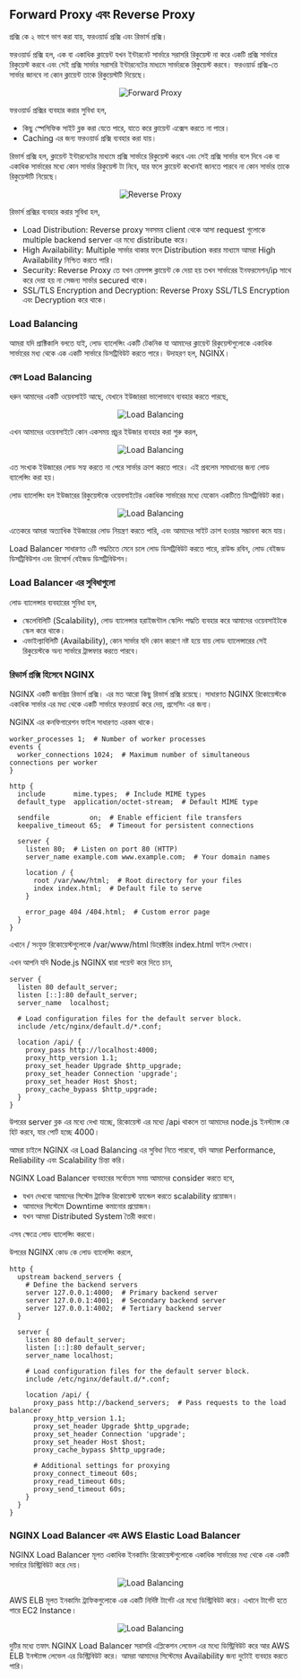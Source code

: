 ## Forward Proxy এবং Reverse Proxy

প্রক্সি কে ২ ভাগে ভাগ করা যায়, ফরওয়ার্ড প্রক্সি এবং রিভার্স প্রক্সি।

ফরওয়ার্ড প্রক্সি হল, এক বা একাধিক ক্লায়েন্ট যখন ইন্টারনেট সার্ভারে সরাসরি রিকুয়েস্ট না করে একটি প্রক্সি সার্ভারে রিকুয়েস্ট করবে এবং সেই প্রক্সি সার্ভার সরাসরি ইন্টারনেটের মাধ্যমে সার্ভারকে রিকুয়েস্ট করবে। ফরওয়ার্ড প্রক্সি-তে সার্ভার জানবে না কোন ক্লায়েন্ট তাকে রিকুয়েস্টটি দিয়েছে।

<p align="center">
  <img src="./images/forward-proxy.png" alt="Forward Proxy">
</p>

ফরওয়ার্ড প্রক্সির ব্যবহার করার সুবিধা হল,

- কিছু স্পেসিফিক সাইট ব্লক করা যেতে পারে, যাতে করে ক্লায়েন্ট এক্সেস করতে না পারে।
- Caching এর জন্য ফরওয়ার্ড প্রক্সি ব্যবহার করা যায়।

রিভার্স প্রক্সি হল, ক্লায়েন্ট ইন্টারনেটের মাধ্যমে প্রক্সি সার্ভারে রিকুয়েস্ট করবে এবং সেই প্রক্সি সার্ভার বলে দিবে এক বা একাধিক সার্ভারের মধ্যে কোন সার্ভার রিকুয়েস্ট টা নিবে, যার ফলে ক্লায়েন্ট কখোনই জানতে পারবে না কোন সার্ভার তাকে রিকুয়েস্টটি নিয়েছে।

<p align="center">
  <img src="./images/reverse-proxy.png" alt="Reverse Proxy">
</p>

রিভার্স প্রক্সির ব্যবহার করার সুবিধা হল,

- Load Distribution: Reverse proxy সবসময় client থেকে আসা request গুলোকে multiple backend server এর মধ্যে distribute করে।
- High Availability: Multiple সার্ভার থাকার ফলে Distribution করার মাধ্যমে আমরা High Availability নিশ্চিত করতে পারি।
- Security: Reverse Proxy তে যখন রেসপন্স ক্লায়েন্ট কে দেয়া হয় তখন সার্ভারের ইনফরমেশন/ip সাথে করে দেয়া হয় না সেজন্য সার্ভার secured থাকে।
- SSL/TLS Encryption and Decryption: Reverse Proxy SSL/TLS Encryption এবং Decryption করে থাকে।

### Load Balancing

আমরা যদি প্রাক্টিকালি বলতে যাই, লোড ব্যালেন্সিং একটি টেকনিক যা আমাদের ক্লায়েন্ট রিকুয়েস্টগুলোকে একাধিক সার্ভারের মধ্য থেকে এক একটি সার্ভারে ডিসট্রিবিউট করতে পারে। উদাহরণ হল, NGINX।

### কেন Load Balancing

ধরুন আমাদের একটি ওয়েবসাইট আছে, যেখানে ইউজাররা ভালোভাবে ব্যবহার করতে পারছে,

<p align="center">
  <img src="./images/lb-1.png" alt="Load Balancing">
</p>

এখন আমাদের ওয়েবসাইটে কোন একসময় প্রচুর ইউজার ব্যবহার করা শুরু করল,

<p align="center">
  <img src="./images/lb-2.png" alt="Load Balancing">
</p>

এত সংখ্যক ইউজারের লোড সহ্য করতে না পেরে সার্ভার ক্রাশ করতে পারে। এই প্রবলেম সমাধানের জন্য লোড ব্যালেন্সিং করা হয়।

লোড ব্যালেন্সিং হল ইউজারের রিকুয়েস্টকে ওয়েবসাইটের একাধিক সার্ভারের মধ্যে যেকোন একটিতে ডিসট্রিবিউট করা।

<p align="center">
  <img src="./images/lb-3.png" alt="Load Balancing">
</p>

এতেকরে আমরা অত্যাধিক ইউজারের লোড নিয়ন্ত্রণ করতে পারি, এবং আমাদের সাইট ক্রাশ হওয়ার সম্ভাবনা কমে যায়।

Load Balancer সাধারণত ৩টি পদ্ধতিতে মেনে চলে লোড ডিসট্রিবিউট করতে পারে, রাউন্ড রবিন, লোড বেইজড ডিসট্রিবিউশন এবং রিসোর্স বেইজড ডিসট্রিবিউশন।

### Load Balancer এর সুবিধাগুলো

লোড ব্যালেন্সার ব্যবহারের সুবিধা হল,

- স্কেলেবিলিটি (Scalability), লোড ব্যালেন্সার হরাইজন্টাল স্কেলিং পদ্ধতি ব্যবহার করে আমাদের ওয়েবসাইটকে স্কেল করে থাকে।
- এভাইল্যাবিলিটি (Availability), কোন সার্ভার যদি কোন কারণে নষ্ট হয়ে যায় লোড ব্যালেন্সারের সেই রিকুয়েস্টকে অন্য সার্ভারে ট্রান্সফার করতে পারবে।

### রিভার্স প্রক্সি হিসেবে NGINX

NGINX একটি জনপ্রিয় রিভার্স প্রক্সি। এর মত আরো কিছু রিভার্স প্রক্সি রয়েছে। সাধারণত NGINX রিকোয়েস্টকে একাধিক সার্ভার এর মধ্য থেকে একটি সার্ভারে ফরওয়ার্ড করে দেয়, প্রসেসিং এর জন্য।

NGINX এর কনফিগারেশন ফাইল সাধারণত এরকম থাকে।

```nginx
worker_processes 1;  # Number of worker processes
events {
  worker_connections 1024;  # Maximum number of simultaneous connections per worker
}

http {
  include       mime.types;  # Include MIME types
  default_type  application/octet-stream;  # Default MIME type

  sendfile          on;  # Enable efficient file transfers
  keepalive_timeout 65;  # Timeout for persistent connections

  server {
    listen 80;  # Listen on port 80 (HTTP)
    server_name example.com www.example.com;  # Your domain names

    location / {
      root /var/www/html;  # Root directory for your files
      index index.html;  # Default file to serve
    }

    error_page 404 /404.html;  # Custom error page
  }
}
```

এখানে / সংযুক্ত রিকোয়েস্টগুলোকে /var/www/html ডিরেক্টরির index.html ফাইল দেখাবে।

এখন আপনি যদি Node.js NGINX দ্বারা পয়েন্ট করে দিতে চান,

```nginx
server {
  listen 80 default_server;
  listen [::]:80 default_server;
  server_name  localhost;

  # Load configuration files for the default server block.
  include /etc/nginx/default.d/*.conf;

  location /api/ {
    proxy_pass http://localhost:4000;
    proxy_http_version 1.1;
    proxy_set_header Upgrade $http_upgrade;
    proxy_set_header Connection 'upgrade';
    proxy_set_header Host $host;
    proxy_cache_bypass $http_upgrade;
  }
}
```

উপরের server ব্লক এর মধ্যে দেখা যাচ্ছে, রিকোয়েস্ট এর মধ্যে /api থাকলে তা আমাদের node.js ইনস্ট্যান্স কে হিট করবে, যার পোর্ট হচ্ছে 4000।

আমরা চাইলে NGINX এর Load Balancing এর সুবিধা নিতে পারবো, যদি আমরা Performance, Reliability এবং Scalability চিন্তা করি।

NGINX Load Balancer ব্যবহারের সর্বোত্তম সময় আমাদের consider করতে হবে,

- যখন দেখবো আমাদের সিস্টেম ট্রাফিক রিকোয়েস্ট হ্যান্ডেল করতে scalability প্রয়োজন।
- আমাদের সিস্টেমে Downtime কমানোর প্রয়োজন।
- যখন আমরা Distributed System তৈরী করবো।

এসব ক্ষেত্রে লোড ব্যালেন্সিং করবো।

উপরের NGINX কোড কে লোড ব্যালেন্সিং করলে,

```nginx
http {
  upstream backend_servers {
    # Define the backend servers
    server 127.0.0.1:4000;  # Primary backend server
    server 127.0.0.1:4001;  # Secondary backend server
    server 127.0.0.1:4002;  # Tertiary backend server
  }

  server {
    listen 80 default_server;
    listen [::]:80 default_server;
    server_name localhost;

    # Load configuration files for the default server block.
    include /etc/nginx/default.d/*.conf;

    location /api/ {
      proxy_pass http://backend_servers;  # Pass requests to the load balancer
      proxy_http_version 1.1;
      proxy_set_header Upgrade $http_upgrade;
      proxy_set_header Connection 'upgrade';
      proxy_set_header Host $host;
      proxy_cache_bypass $http_upgrade;

      # Additional settings for proxying
      proxy_connect_timeout 60s;
      proxy_read_timeout 60s;
      proxy_send_timeout 60s;
    }
  }
}
```

### NGINX Load Balancer এবং AWS Elastic Load Balancer

NGINX Load Balancer মূলত একাধিক ইনকামিং রিকোয়েস্টগুলোকে একাধিক সার্ভারের মধ্য থেকে এক একটি সার্ভারে ডিস্ট্রিবিউট করে দেয়।

<p align="center">
  <img src="./images/nginx_lb.png" alt="Load Balancing">
</p>

AWS ELB মূলত ইনকামিং ট্রাফিকগুলোকে এক একটি নির্দিষ্ট টার্গেট এর মধ্যে ডিস্ট্রিবিউট করে। এখানে টার্গেট হতে পারে EC2 Instance।

<p align="center">
  <img src="./images/aws_elb.png" alt="Load Balancing">
</p>

দুটির মধ্যে তফাৎ NGINX Load Balancer সরাসরি এপ্লিকেশন লেভেল এর মধ্যে ডিস্ট্রিবিউট করে আর AWS ELB ইনস্ট্যান্স লেভেল এর ডিস্ট্রিবিউট করে। আমরা আমাদের সিস্টেমের Availability জন্য দুটোই ব্যবহার করতে পারি।

